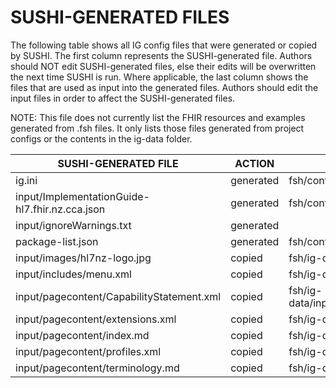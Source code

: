 # SUSHI-GENERATED FILES #

The following table shows all IG config files that were generated or copied by SUSHI.  The first column
represents the SUSHI-generated file. Authors should NOT edit SUSHI-generated files, else their edits will
be overwritten the next time SUSHI is run. Where applicable, the last column shows the files that are used
as input into the generated files. Authors should edit the input files in order to affect the SUSHI-generated
files.

NOTE: This file does not currently list the FHIR resources and examples generated from .fsh files. It only
lists those files generated from project configs or the contents in the ig-data folder.

| SUSHI-GENERATED FILE                           | ACTION    | INPUT FILE(S)                                         |
| ---------------------------------------------- | --------- | ----------------------------------------------------- |
| ig.ini                                         | generated | fsh/config.yaml                                       |
| input/ImplementationGuide-hl7.fhir.nz.cca.json | generated | fsh/config.yaml, {all input resources and pages}      |
| input/ignoreWarnings.txt                       | generated |                                                       |
| package-list.json                              | generated | fsh/config.yaml                                       |
| input/images/hl7nz-logo.jpg                    | copied    | fsh/ig-data/input/images/hl7nz-logo.jpg               |
| input/includes/menu.xml                        | copied    | fsh/ig-data/input/includes/menu.xml                   |
| input/pagecontent/CapabilityStatement.xml      | copied    | fsh/ig-data/input/pagecontent/CapabilityStatement.xml |
| input/pagecontent/extensions.xml               | copied    | fsh/ig-data/input/pagecontent/extensions.xml          |
| input/pagecontent/index.md                     | copied    | fsh/ig-data/input/pagecontent/index.md                |
| input/pagecontent/profiles.xml                 | copied    | fsh/ig-data/input/pagecontent/profiles.xml            |
| input/pagecontent/terminology.md               | copied    | fsh/ig-data/input/pagecontent/terminology.md          |
